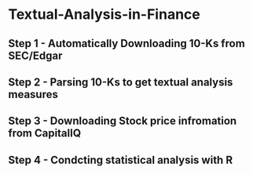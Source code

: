 # Textual-Analysis-in-Finance

## Step 1 - Automatically Downloading 10-Ks from SEC/Edgar

## Step 2 - Parsing 10-Ks to get textual analysis measures

## Step 3 - Downloading Stock price infromation from CapitalIQ

## Step 4 - Condcting statistical analysis with R 

